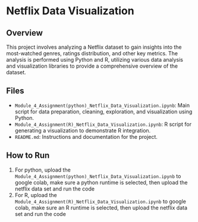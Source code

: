 # Netflix Data Visualization

## Overview
This project involves analyzing a Netflix dataset to gain insights into the most-watched genres, ratings distribution, and other key metrics. The analysis is performed using Python and R, utilizing various data analysis and visualization libraries to provide a comprehensive overview of the dataset.

## Files
- `Module_4_Assignment(python)_Netflix_Data_Visualization.ipynb`: Main script for data preparation, cleaning, exploration, and visualization using Python.
- `Module_4_Assignment(R)_Netflix_Data_Visualization.ipynb`: R script for generating a visualization to demonstrate R integration.
- `README.md`: Instructions and documentation for the project.

## How to Run
1. For python, upload the `Module_4_Assignment(python)_Netflix_Data_Visualization.ipynb` to google colab, make sure a python runtime is selected, then upload the netflix data set and run the code
2. For R, upload the `Module_4_Assignment(R)_Netflix_Data_Visualization.ipynb` to google colab, make sure an R runtime is selected, then upload the netflix data set and run the code
